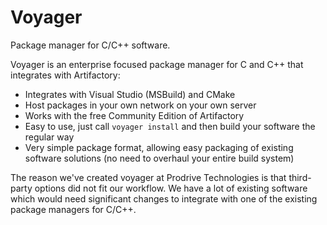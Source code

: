 # Voyager
Package manager for C/C++ software.

Voyager is an enterprise focused package manager for C and C++ that integrates with Artifactory:
- Integrates with Visual Studio (MSBuild) and CMake
- Host packages in your own network on your own server
- Works with the free Community Edition of Artifactory
- Easy to use, just call `voyager install` and then build your software the regular way
- Very simple package format, allowing easy packaging of existing software solutions (no need to overhaul your entire build system)

The reason we've created voyager at Prodrive Technologies is that third-party options did not fit our workflow.
We have a lot of existing software which would need significant changes to integrate with one of the existing package managers for C/C++.